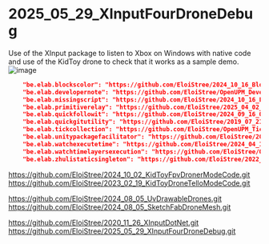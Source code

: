 # 2025_05_29_XInputFourDroneDebug
Use of the XInput package to listen to Xbox on Windows with native code and use of the KidToy drone to check that it works as a sample demo.
![image](https://github.com/user-attachments/assets/84a04339-691a-426b-b3fe-b85417b8dfae)


``` json
    "be.elab.blockscolor": "https://github.com/EloiStree/2024_10_16_BlocksColor.git",
    "be.elab.developernote": "https://github.com/EloiStree/OpenUPM_DeveloperNote.git",
    "be.elab.missingscript": "https://github.com/EloiStree/2024_10_16_FindMissingScript.git",
    "be.elab.primitiverelay": "https://github.com/EloiStree/2025_04_02_FacadePrimitiveValueRelay.git",
    "be.elab.quickfollowit": "https://github.com/EloiStree/2024_09_16_QuickFollowIt.git",
    "be.elab.quickgitutility": "https://github.com/EloiStree/2019_07_21_QuickGitUtility.git",
    "be.elab.tickcollection": "https://github.com/EloiStree/OpenUPM_TickCollection.git",
    "be.elab.unitypackagefacilitator": "https://github.com/EloiStree/2019_07_21_UnityPackageFacilitator.git",
    "be.elab.watchexecutetime": "https://github.com/EloiStree/2024_04_18_WatchExecuteTime.git",
    "be.elab.watchtimelayersexecution": "https://github.com/EloiStree/OpenUPM_WatchTimeLayersExecution.git",
    "be.elab.zhulistaticsingleton": "https://github.com/EloiStree/2022_11_22_ZhuLiStaticSingleton.git",
```

https://github.com/EloiStree/2024_10_02_KidToyFpvDronerModeCode.git
https://github.com/EloiStree/2023_02_19_KidToyDroneTelloModeCode.git

https://github.com/EloiStree/2024_08_05_UvDrawableDrones.git
https://github.com/EloiStree/2024_08_05_SketchFabDroneMesh.git

https://github.com/EloiStree/2020_11_26_XInputDotNet.git
https://github.com/EloiStree/2025_05_29_XInputFourDroneDebug.git
